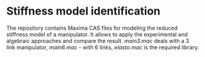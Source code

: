 # Stiffness model identification

The repository contains Maxima CAS files for modeling the reduced stiffness model of a manipulator. 
It allows to apply the experimental and algebraic approaches and compare the result. 
_main3.mac_ deals with a 3 link manipulator, _main6.mac_ - with 6 links, _elasto.mac_ is the required library.
